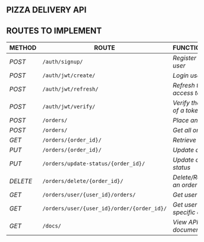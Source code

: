 ## PIZZA DELIVERY API



## ROUTES TO IMPLEMENT
| METHOD | ROUTE | FUNCTIONALITY |ACCESS|
| ------- | ----- | ------------- | ------------- |
| *POST* | ```/auth/signup/``` | _Register new user_| _All users_|
| *POST* | ```/auth/jwt/create/``` | _Login user_|_All users_|
| *POST* | ```/auth/jwt/refresh/``` | _Refresh the access token_|_All users_|
| *POST* | ```/auth/jwt/verify/``` | _Verify the validity of a token_|_All users_|
| *POST* | ```/orders/``` | _Place an order_|_All users_|
| *POST* | ```/orders/``` | _Get all orders_|_All users_|
| *GET* | ```/orders/{order_id}/``` | _Retrieve an order_|_Superuser_|
| *PUT* | ```/orders/{order_id}/``` | _Update an order_|_All users_|
| *PUT* | ```/orders/update-status/{order_id}/``` | _Update order status_|_Superuser_|
| *DELETE* | ```/orders/delete/{order_id}/``` | _Delete/Remove an order_ |_All users_|
| *GET* | ```/orders/user/{user_id}/orders/``` | _Get user's orders_|_All users_|
| *GET* | ```/orders/user/{user_id}/order/{order_id}/``` | _Get user's specific order_|
| *GET* | ```/docs/``` | _View API documentation_|_All users_|